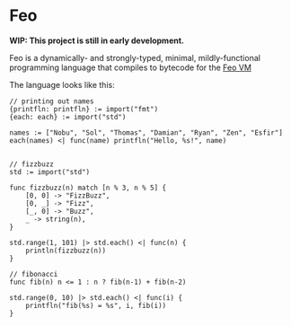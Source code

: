 # Feo
**WIP: This project is still in early development.**

Feo is a dynamically- and strongly-typed, minimal, mildly-functional programming language that compiles to bytecode for the [Feo VM](https://github.com/bichanna/fvm)

The language looks like this:
```
// printing out names
{printfln: printfln} := import("fmt")
{each: each} := import("std")

names := ["Nobu", "Sol", "Thomas", "Damian", "Ryan", "Zen", "Esfir"]
each(names) <| func(name) printfln("Hello, %s!", name)


// fizzbuzz
std := import("std")

func fizzbuzz(n) match [n % 3, n % 5] {
    [0, 0] -> "FizzBuzz",
    [0, _] -> "Fizz",
    [_, 0] -> "Buzz",
    _ -> string(n),
}

std.range(1, 101) |> std.each() <| func(n) {
    println(fizzbuzz(n))
}

// fibonacci
func fib(n) n <= 1 : n ? fib(n-1) + fib(n-2)

std.range(0, 10) |> std.each() <| func(i) {
    printfln("fib(%s) = %s", i, fib(i))
}
```
